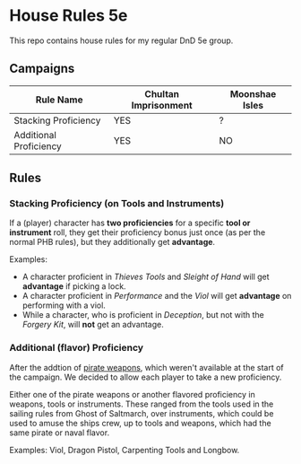 # House Rules 5e
This repo contains house rules for my regular DnD 5e group.

## Campaigns

| Rule Name               | Chultan Imprisonment | Moonshae Isles  |
|-------------------------|----------------------|-----------------|
| Stacking Proficiency    | YES                  | ?               |
| Additional Proficiency  | YES                  | NO              |

## Rules

### Stacking Proficiency (on Tools and Instruments)

If a (player) character has **two proficiencies** for a specific **tool or instrument** roll, they get their proficiency bonus just once (as per the normal PHB rules), but they additionally get **advantage**.

Examples:
  - A character proficient in *Thieves Tools* and *Sleight of Hand* will get **advantage** if picking a lock.
  - A character proficient in *Performance* and the *Viol* will get **advantage** on performing with a viol.
  - While a character, who is proficient in *Deception*, but not with the *Forgery Kit*, will **not** get an advantage.

### Additional (flavor) Proficiency

After the addtion of [pirate weapons](https://www.tribality.com/2016/01/22/weapons-for-a-dd-5e-pirate-campaign-setting/), which weren't available at the start of the campaign. We decided to allow each player to take a new proficiency.

Either one of the pirate weapons or another flavored proficiency in weapons, tools or instruments.
These ranged from the tools used in the sailing rules from Ghost of Saltmarch, over instruments, which could be used to amuse the ships crew, up to tools and weapons, which had the same pirate or naval flavor.

Examples: Viol, Dragon Pistol, Carpenting Tools and Longbow.
